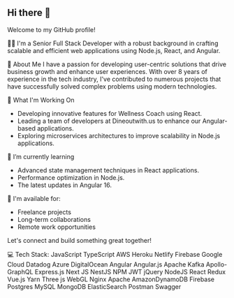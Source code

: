 ## Hi there 👋

Welcome to my GitHub profile!

👨‍💻 I'm a Senior Full Stack Developer with a robust background in crafting scalable and efficient web applications using Node.js, React, and Angular.

🚀 About Me
I have a passion for developing user-centric solutions that drive business growth and enhance user experiences. With over 8 years of experience in the tech industry, I've contributed to numerous projects that have successfully solved complex problems using modern technologies.

💼 What I'm Working On
- Developing innovative features for Wellness Coach using React.
- Leading a team of developers at Dineoutwith.us to enhance our Angular-based applications.
- Exploring microservices architectures to improve scalability in Node.js applications.

🌱 I’m currently learning
- Advanced state management techniques in React applications.
- Performance optimization in Node.js.
- The latest updates in Angular 16.

📝 I'm available for:

- Freelance projects
- Long-term collaborations
- Remote work opportunities

Let's connect and build something great together!

💻 Tech Stack:
JavaScript TypeScript AWS Heroku Netlify Firebase Google Cloud Datadog Azure DigitalOcean Angular Angular.js Apache Kafka Apollo-GraphQL Express.js Next JS NestJS NPM JWT jQuery NodeJS React Redux Vue.js Yarn Three js WebGL Nginx Apache AmazonDynamoDB Firebase Postgres MySQL MongoDB ElasticSearch Postman Swagger
<!--
**hirenanandwanidev93/hirenanandwanidev93** is a ✨ _special_ ✨ repository because its `README.md` (this file) appears on your GitHub profile.

Here are some ideas to get you started:

- 🔭 I’m currently working on ...
- 🌱 I’m currently learning ...
- 👯 I’m looking to collaborate on ...
- 🤔 I’m looking for help with ...
- 💬 Ask me about ...
- 📫 How to reach me: ...
- 😄 Pronouns: ...
- ⚡ Fun fact: ...
-->
